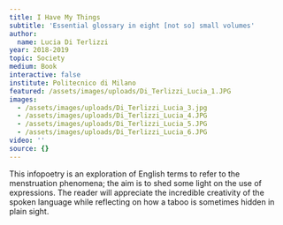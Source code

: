 ```yaml
---
title: I Have My Things
subtitle: 'Essential glossary in eight [not so] small volumes'
author:
  name: Lucia Di Terlizzi
year: 2018-2019
topic: Society
medium: Book
interactive: false
institute: Politecnico di Milano
featured: /assets/images/uploads/Di_Terlizzi_Lucia_1.JPG
images:
  - /assets/images/uploads/Di_Terlizzi_Lucia_3.jpg
  - /assets/images/uploads/Di_Terlizzi_Lucia_4.JPG
  - /assets/images/uploads/Di_Terlizzi_Lucia_5.JPG
  - /assets/images/uploads/Di_Terlizzi_Lucia_6.JPG
video: ''
source: {}
---
```

This infopoetry is an exploration of English terms to refer to the menstruation phenomena; the aim is to shed some light on the use of expressions. The reader will appreciate the incredible creativity of the spoken language while reflecting on how a taboo is sometimes hidden in plain sight.
